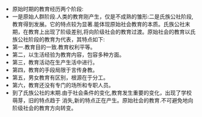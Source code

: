 - 原始时期的教育经历两个阶段:
- 一是原始人群阶段.人类的教育刚产生，仅是不成熟的雏形:二是氏族公社阶段,教育得到发展。它的特点较为显著.能体现原始社会教育的本质。氏族公社末期，在教育上出现了阶级差别,将向阶级社会的教育过渡。原始社会的教育以氏族公社阶段的教育为代表，其特点如下:
- 第一.教育目的一致.教育权利平等。
- 第二，以生活经验为教育内容，包容多种方面。
- 第三，教育活动在生产生活中进行。
- 第四，教育的手段局限于言传身教。
- 第五，男女教育有区别，根源在于分工。
- 第六，教育还没有专门的场所和专职人员。
- 到了氏族公社的末期.由于社会条件的变化,教育发生重要的变化，出现了学校萌芽，旧的特点趋于
  消失,新的特点正在产生。原始社会的教育.不可避免地向阶级社会的教育方向转变。